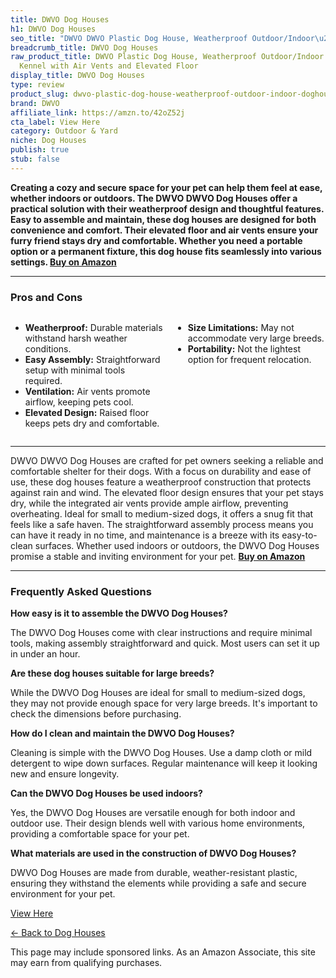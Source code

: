 ```yaml
---
title: DWVO Dog Houses
h1: DWVO Dog Houses
seo_title: "DWVO DWVO Plastic Dog House, Weatherproof Outdoor/Indoor\u2026"
breadcrumb_title: DWVO Dog Houses
raw_product_title: DWVO Plastic Dog House, Weatherproof Outdoor/Indoor Doghouse, Puppy
  Kennel with Air Vents and Elevated Floor
display_title: DWVO Dog Houses
type: review
product_slug: dwvo-plastic-dog-house-weatherproof-outdoor-indoor-doghouse-puppy-kenne-d15816dc
brand: DWVO
affiliate_link: https://amzn.to/42oZ52j
cta_label: View Here
category: Outdoor & Yard
niche: Dog Houses
publish: true
stub: false
---
```


<div id="intro" class="full-width">
  <p><strong>Creating a cozy and secure space for your pet can help them feel at ease, whether indoors or outdoors. The DWVO DWVO Dog Houses offer a practical solution with their weatherproof design and thoughtful features. Easy to assemble and maintain, these dog houses are designed for both convenience and comfort. Their elevated floor and air vents ensure your furry friend stays dry and comfortable. Whether you need a portable option or a permanent fixture, this dog house fits seamlessly into various settings. <a href="https://amzn.to/42oZ52j" rel="nofollow sponsored noopener" target="_blank"><strong>Buy on Amazon</strong></a></strong></p>
</div>

<hr />
<h3 id="pros-cons">Pros and Cons</h3>
<div class="pc-grid" style="display:grid;grid-template-columns:1fr 1fr;gap:16px;">
  <ul>
    <li><strong>Weatherproof:</strong> Durable materials withstand harsh weather conditions.</li>
    <li><strong>Easy Assembly:</strong> Straightforward setup with minimal tools required.</li>
    <li><strong>Ventilation:</strong> Air vents promote airflow, keeping pets cool.</li>
    <li><strong>Elevated Design:</strong> Raised floor keeps pets dry and comfortable.</li>
  </ul>
  <ul>
    <li><strong>Size Limitations:</strong> May not accommodate very large breeds.</li>
    <li><strong>Portability:</strong> Not the lightest option for frequent relocation.</li>
  </ul>
</div>
<hr />

<div class="full-width">
  <p>DWVO DWVO Dog Houses are crafted for pet owners seeking a reliable and comfortable shelter for their dogs. With a focus on durability and ease of use, these dog houses feature a weatherproof construction that protects against rain and wind. The elevated floor design ensures that your pet stays dry, while the integrated air vents provide ample airflow, preventing overheating. Ideal for small to medium-sized dogs, it offers a snug fit that feels like a safe haven. The straightforward assembly process means you can have it ready in no time, and maintenance is a breeze with its easy-to-clean surfaces. Whether used indoors or outdoors, the DWVO Dog Houses promise a stable and inviting environment for your pet. <a href="https://amzn.to/42oZ52j" rel="nofollow sponsored noopener" target="_blank"><strong>Buy on Amazon</strong></a></p>
</div>

<hr />
<h3 id="faqs">Frequently Asked Questions</h3>

<p><strong>How easy is it to assemble the DWVO Dog Houses?</strong></p>
<p>The DWVO Dog Houses come with clear instructions and require minimal tools, making assembly straightforward and quick. Most users can set it up in under an hour.</p>

<p><strong>Are these dog houses suitable for large breeds?</strong></p>
<p>While the DWVO Dog Houses are ideal for small to medium-sized dogs, they may not provide enough space for very large breeds. It's important to check the dimensions before purchasing.</p>

<p><strong>How do I clean and maintain the DWVO Dog Houses?</strong></p>
<p>Cleaning is simple with the DWVO Dog Houses. Use a damp cloth or mild detergent to wipe down surfaces. Regular maintenance will keep it looking new and ensure longevity.</p>

<p><strong>Can the DWVO Dog Houses be used indoors?</strong></p>
<p>Yes, the DWVO Dog Houses are versatile enough for both indoor and outdoor use. Their design blends well with various home environments, providing a comfortable space for your pet.</p>

<p><strong>What materials are used in the construction of DWVO Dog Houses?</strong></p>
<p>DWVO Dog Houses are made from durable, weather-resistant plastic, ensuring they withstand the elements while providing a safe and secure environment for your pet.</p>
<p><a class="btn" href="https://amzn.to/42oZ52j" target="_blank" rel="nofollow sponsored noopener">View Here</a></p>
<p><a href="/roundups/outdoor-yard/dog-houses/">← Back to Dog Houses</a></p>
<aside class="disclosure">This page may include sponsored links. As an Amazon Associate, this site may earn from qualifying purchases.</aside>
